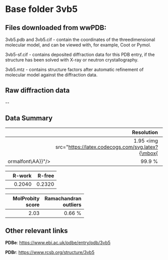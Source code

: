 # Base folder 3vb5

## Files downloaded from wwPDB:

3vb5.pdb and 3vb5.cif - contain the coordinates of the threedimensional molecular model, and can be viewed with, for example, Coot or Pymol.

3vb5-sf.cif - contains deposited diffraction data for this PDB entry, if the structure has been solved with X-ray or neutron crystallography.

3vb5.mtz - contains structure factors after automatic refinement of molecular model against the diffraction data.

## Raw diffraction data

--<br> 

## Data Summary
|   | Resolution | Completeness| I/sigma |
|---|-------------:|----------------:|--------------:|
|   |1.95 <img src="https://latex.codecogs.com/svg.latex?{\mbox{
ormalfont\AA}}"/>|99.9  %|<img width=50/>NULL |

|   | **R-work**| **R-free**   
|---|-------------:|----------------:|           
||0.2040|0.2320|

|   |**MolProbity<br>score**| **Ramachandran<br>outliers** 
|---|-------------:|----------------:|
||2.03|0.66 %|

## Other relevant links 
**PDBe**:  https://www.ebi.ac.uk/pdbe/entry/pdb/3vb5
 
**PDBr**: https://www.rcsb.org/structure/3vb5 


